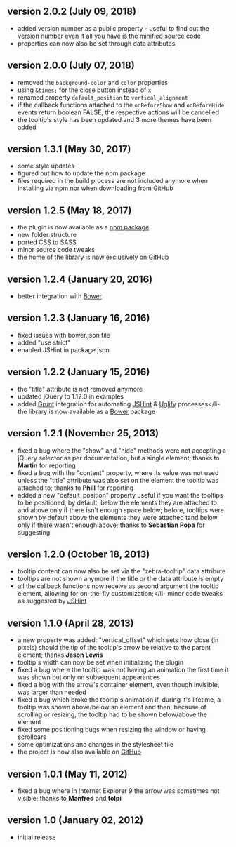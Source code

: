 ## version 2.0.2 (July 09, 2018)

- added version number as a public property - useful to find out the version number even if all you have is the minified source code
- properties can now also be set through data attributes

## version 2.0.0 (July 07, 2018)

- removed the `background-color` and `color` properties
- using `&times;` for the close button instead of `x`
- renamed property `default_position` to `vertical_alignment`
- if the callback functions attached to the `onBeforeShow` and `onBeforeHide` events return boolean FALSE, the respective actions will be cancelled
- the tooltip's style has been updated and 3 more themes have been added

## version 1.3.1 (May 30, 2017)

- some style updates
- figured out how to update the npm package
- files required in the build process are not included anymore when installing via npm nor when downloading from GitHub

## version 1.2.5 (May 18, 2017)

- the plugin is now available as a [npm package](https://www.npmjs.com/package/zebra_tooltips)
- new folder structure
- ported CSS to SASS
- minor source code tweaks
- the home of the library is now exclusively on GitHub

## version 1.2.4 (January 20, 2016)

- better integration with [Bower](http://bower.io/)

## version 1.2.3 (January 16, 2016)

- fixed issues with bower.json file
- added "use strict"
- enabled JSHint in package.json

## version 1.2.2 (January 15, 2016)

- the "title" attribute is not removed anymore
- updated jQuery to 1.12.0 in examples
- added [Grunt](http://gruntjs.com/) integration for automating [JSHint](https://github.com/gruntjs/grunt-contrib-jshint) &amp; [Uglify](https://github.com/gruntjs/grunt-contrib-uglify) processes</li- the library is now available as a [Bower](http://bower.io/) package

## version 1.2.1 (November 25, 2013)

- fixed a bug where the "show" and "hide" methods were not accepting a jQuery selector as per documentation, but a single element; thanks to **Martin** for reporting
- fixed a bug with the "content" property, where its value was not used unless the "title" attribute was also set on the element the tooltip was attached to; thanks to **Phill** for reporting
- added a new "default_position" property useful if you want the tooltips to be positioned, by default, below the elements they are attached to and above only if there isn't enough space below; before, tooltips were shown by default above the elements they were attached tand below only if there wasn't enough above; thanks to **Sebastian Popa** for suggesting

## version 1.2.0 (October 18, 2013)

- tooltip content can now also be set via the "zebra-tooltip" data attribute
- tooltips are not shown anymore if the title or the data attribute is empty
- all the callback functions now receive as second argument the tooltip element, allowing for on-the-fly customization;</li- minor code tweaks as suggested by [JSHint](http://www.jshint.com/)

## version 1.1.0 (April 28, 2013)

- a new property was added: "vertical_offset" which sets how close (in pixels) should the tip of the tooltip's arrow be relative to the parent element; thanks **Jason Lewis**
- tooltip's width can now be set when initializing the plugin
- fixed a bug where the tooltip was not having an animation the first time it was shown but only on subsequent appearances
- fixed a bug with the arrow's container element, even though invisible, was larger than needed
- fixed a bug which broke the tooltip's animation if, during it's lifetime, a tooltip was shown above/below an element and then, because of scrolling or resizing, the tooltip had to be shown below/above the element
- fixed some positioning bugs when resizing the window or having scrollbars
- some optimizations and changes in the stylesheet file
- the project is now also available on [GitHub](https://github.com/stefangabos/Zebra_Tooltips)

## version 1.0.1 (May 11, 2012)

- fixed a bug where in Internet Explorer 9 the arrow was sometimes not visible; thanks to **Manfred** and **tolpi**

## version 1.0 (January 02, 2012)

- initial release

